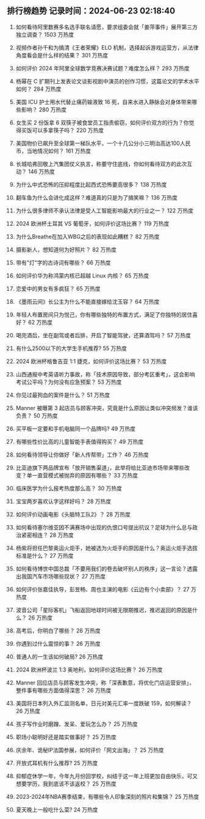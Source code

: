 
## 排行榜趋势 记录时间：2024-06-23 02:18:40
  
  1. 如何看待阿里数赛多名选手联名请愿，要求组委会就「姜萍事件」展开第三方独立调查？ 1503 万热度
    
  2. 视频作者孙千和为搞清《王者荣耀》ELO 机制，选择起诉游戏运营方，从法律角度看会是什么样的结果？ 301 万热度
    
  3. 如何评价 2024 年阿里全球数学竞赛决赛试题？难度怎么样？ 293 万热度
    
  4. 杨幂在 C 扩期刊上发表论文谈影视剧中演员的创作习惯，这篇论文的学术水平如何？ 284 万热度
    
  5. 美国 ICU 护士用水代替止痛药输液致 16 死，自来水进入静脉会对身体带来哪些影响？ 280 万热度
    
  6. 女生买 2 份饭拿 6 双筷子被食堂员工指责偷窃，如何评价双方的行为？你觉得买饭可以多拿筷子吗？ 220 万热度
    
  7. 美国物价已飙升至全球第一梯队水平，一个十几公分小三明治高达100人民币，当地情况如何？ 161 万热度
    
  8. 长城哈弗回敬上汽集团仗义执言，称要守住底线，你如何看待双方的此次互动？ 146 万热度
    
  9. 为什么中式恐怖的压抑程度比起西式恐怖要高很多？ 138 万热度
    
  10. 翻车鱼为什么会进化成这样？难道真的只是为了搞笑嘛？ 136 万热度
    
  11. 为什么很多律师不承认法律是受人工智能影响最大的行业之一？ 122 万热度
    
  12. 2024 欧洲杯土耳其 VS 葡萄牙，如何评价这场比赛？ 119 万热度
    
  13. 为什么Breathe在加入WBG之后的表现如此糟糕？ 82 万热度
    
  14. 摄影新人，想知道何为好照片？ 82 万热度
    
  15. 带有"灯"字的古诗词有哪些？ 66 万热度
    
  16. 如何评价华为称鸿蒙内核已超越 Linux 内核？ 65 万热度
    
  17. 恋爱中的男女有多疯狂？ 65 万热度
    
  18. 《墨雨云间》长公主为什么不能直接嫁给沈玉容？ 64 万热度
    
  19. 年轻人布置房间只为悦己，你有哪些独特的布置方式，满足了你独特的居住喜好？ 62 万热度
    
  20. 喝完酒后，坐在副驾或者后排，开启了智能驾驶，还算酒驾吗？ 57 万热度
    
  21. 有什么2500以下的大学生手机推荐? 55 万热度
    
  22. 2024 欧洲杯格鲁吉亚 1:1 捷克，如何评价这场比赛？ 53 万热度
    
  23. 山西通报中考英语听力事故，称「技术原因导致，部分考区重考」，这会影响考试公平吗？为何没有应急预案？ 53 万热度
    
  24. 你见过最狗血的案件是什么？ 51 万热度
    
  25. Manner 被曝第 3 起店员与顾客冲突，究竟是什么原因让类似冲突频发？谁该负责？ 50 万热度
    
  26. 买平板一定要和手机电脑同一个品牌吗? 49 万热度
    
  27. 有哪些性价比高的儿童智能手表值得购买？ 49 万热度
    
  28. 如何看待领导让你做好「新人传帮带」工作？ 46 万热度
    
  29. 比亚迪旗下两品牌宣布「放开销售渠道」，此举将给比亚迪市场带来哪些改变？单一直营模式被抛弃的原因有哪些？ 33 万热度
    
  30. 临床医学为什么报考热度那么高？ 30 万热度
    
  31. 宝宝两岁喜欢认字这样好吗？ 28 万热度
    
  32. 如何评价动画电影《头脑特工队2》？ 28 万热度
    
  33. 如何看待塞尔维亚因不满赛场中出现的仇恨口号提出抗议？足球为什么总与政治紧密相连？ 28 万热度
    
  34. 杨紫将担任巴黎奥运火炬手，她被选为火炬手的原因是什么？奥运火炬手选拔标准是什么？ 27 万热度
    
  35. 如何看待博世中国总裁「不要用我们的卷去破坏别人的秩序」这一言论？透露出我国汽车市场哪些现状？ 27 万热度
    
  36. 如何评价张嘉佳执导，彭昱畅、周也主演的电影《云边有个小卖部》？ 27 万热度
    
  37. 波音公司「星际客机」飞船返回地球时间被无限期推迟，推迟返回的原因是什么？ 26 万热度
    
  38. 高考后，你明白了哪些？ 26 万热度
    
  39. 你遇到过什么震惊的事？ 26 万热度
    
  40. 普通人的一生该如何破局? 26 万热度
    
  41. 2024 欧洲杯波兰 1:3 奥地利，如何评价这场比赛？ 26 万热度
    
  42. Manner 回应店员与顾客发生冲突，称「深表歉意，将优化门店运营安排」，整件事有哪些方面值得深思？ 26 万热度
    
  43. 美国将日本列入外汇监测名单，日元对美元汇率一度跌破 159，如何解读？ 26 万热度
    
  44. 孩子写作业时磨蹭、发呆、爱玩怎么办？ 25 万热度
    
  45. 职场小聪明好还是踏实做事好？ 25 万热度
    
  46. 庆余年、诡秘IP法国参展，如何评价「网文出海」？ 25 万热度
    
  47. 开放式耳机有什么推荐? 25 万热度
    
  48. 抑郁症休学一年，今年九月份回学校，纠结于这一年上班更加自由快乐，可又想要学历，我到底该不该返校？ 25 万热度
    
  49. 2023-2024年NBA赛季结束，有哪些令人印象深刻的照片和集锦？ 25 万热度
    
  50. 夏天晚上一般吃什么菜? 24 万热度
    